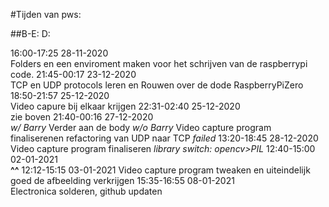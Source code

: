 #Tijden van pws:

##B-E:		     D:       	

16:00-17:25 28-11-2020	  
Folders en een enviroment maken voor het schrijven van de raspberrypi code.
21:45-00:17 23-12-2020 	  
TCP en UDP protocols leren en Rouwen over de dode RaspberryPiZero
18:50-21:57 25-12-2020	  
Video capure bij elkaar krijgen 
22:31-02:40 25-12-2020    
zie boven
21:40-00:16 27-12-2020 	 
*w/ Barry* Verder aan de body 
*w/o Barry* Video capture program finaliserenen refactoring van UDP naar TCP *failed*
13:20-18:45 28-12-2020	  
Video capture program finaliseren *library switch: opencv>PIL*
12:40-15:00 02-01-2021    
**^^**
12:12-15:15 03-01-2021
Video capture program tweaken en uiteindelijk goed de afbeelding verkrijgen
15:35-16:55 08-01-2021   
Electronica solderen, github updaten
